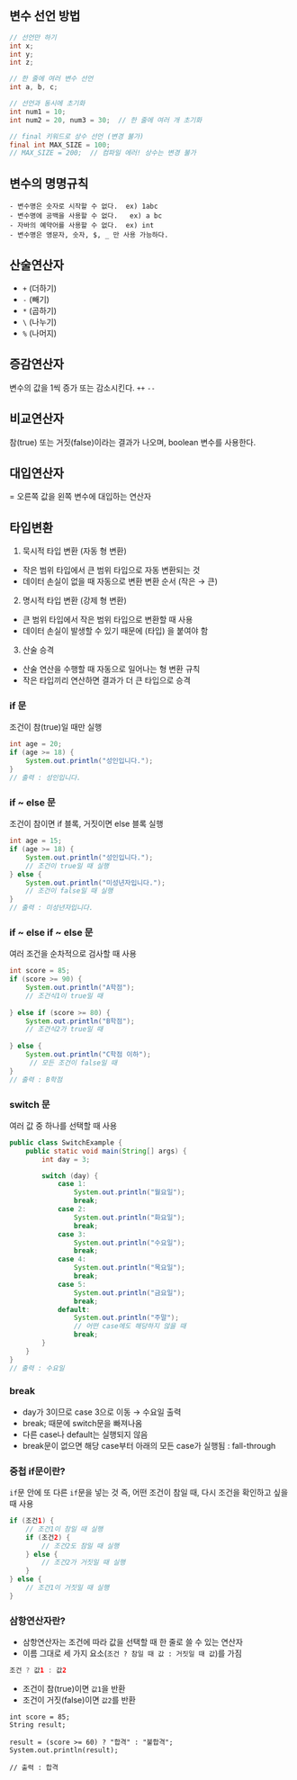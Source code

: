 ## 변수 선언 방법
```java
// 선언만 하기
int x;
int y;
int z;

// 한 줄에 여러 변수 선언
int a, b, c;

// 선언과 동시에 초기화
int num1 = 10;
int num2 = 20, num3 = 30;  // 한 줄에 여러 개 초기화

// final 키워드로 상수 선언 (변경 불가)
final int MAX_SIZE = 100;
// MAX_SIZE = 200;  // 컴파일 에러! 상수는 변경 불가
```

## 변수의 명명규칙
    - 변수명은 숫자로 시작할 수 없다.  ex) 1abc
    - 변수명에 공백을 사용할 수 없다.   ex) a bc
    - 자바의 예약어를 사용할 수 없다.  ex) int
    - 변수명은 영문자, 숫자, $, _ 만 사용 가능하다.

## 산술연산자
 + `+`  (더하기)
 + `-` (빼기)
 + `*`   (곱하기)
 + `\`   (나누기)
 + `%`   (나머지)

## 증감연산자
변수의 값을 1씩 증가 또는 감소시킨다.
`++`
`--`

## 비교연산자
참(true) 또는 거짓(false)이라는 결과가 나오며, boolean 변수를 사용한다.

## 대입연산자
= 오른쪽 값을 왼쪽 변수에 대입하는 연산자

## 타입변환
1. 묵시적 타입 변환 (자동 형 변환)
- 작은 범위 타입에서 큰 범위 타입으로 자동 변환되는 것
- 데이터 손실이 없을 때 자동으로 변환
변환 순서 (작은 → 큰)

2. 명시적 타입 변환 (강제 형 변환)
- 큰 범위 타입에서 작은 범위 타입으로 변환할 때 사용
- 데이터 손실이 발생할 수 있기 때문에 (타입) 을 붙여야 함

3. 산술 승격
- 산술 연산을 수행할 때 자동으로 일어나는 형 변환 규칙
- 작은 타입끼리 연산하면 결과가 더 큰 타입으로 승격

### if 문
조건이 참(true)일 때만 실행
```java
int age = 20;
if (age >= 18) {
    System.out.println("성인입니다.");
}
// 출력 : 성인입니다.
```

### if ~ else 문
조건이 참이면 if 블록, 거짓이면 else 블록 실행
```java
int age = 15;
if (age >= 18) {
    System.out.println("성인입니다.");
    // 조건이 true일 때 실행
} else {
    System.out.println("미성년자입니다.");
    // 조건이 false일 때 실행
}
// 출력 : 미성년자입니다.
```

### if ~ else if ~ else 문
여러 조건을 순차적으로 검사할 때 사용
```java
int score = 85;
if (score >= 90) {
    System.out.println("A학점");
    // 조건식1이 true일 때
    
} else if (score >= 80) {
    System.out.println("B학점");
    // 조건식2가 true일 때
    
} else {
    System.out.println("C학점 이하");
     // 모든 조건이 false일 때
}
// 출력 : B학점
```

### switch 문
여러 값 중 하나를 선택할 때 사용
```java
public class SwitchExample {
    public static void main(String[] args) {
        int day = 3;

        switch (day) {
            case 1:
                System.out.println("월요일");
                break;
            case 2:
                System.out.println("화요일");
                break;
            case 3:
                System.out.println("수요일");
                break;
            case 4:
                System.out.println("목요일");
                break;
            case 5:
                System.out.println("금요일");
                break;
            default:
                System.out.println("주말");
                // 어떤 case에도 해당하지 않을 때
                break;
        }
    }
}
// 출력 : 수요일
```

### break
- day가 3이므로 case 3으로 이동 → 수요일 출력
- break; 때문에 switch문을 빠져나옴
- 다른 case나 default는 실행되지 않음
- break문이 없으면 해당 case부터 아래의 모든 case가 실행됨 : fall-through
  
### 중첩 if문이란?
`if`문 안에 또 다른 `if`문을 넣는 것
즉, 어떤 조건이 참일 때, 다시 조건을 확인하고 싶을 때 사용
```java
if (조건1) {
    // 조건1이 참일 때 실행
    if (조건2) {
        // 조건2도 참일 때 실행
    } else {
        // 조건2가 거짓일 때 실행
    }
} else {
    // 조건1이 거짓일 때 실행
}
```

### 삼항연산자란?
- 삼항연산자는 조건에 따라 값을 선택할 때 한 줄로 쓸 수 있는 연산자
- 이름 그대로 세 가지 요소(`조건 ? 참일 때 값 : 거짓일 때 값`)를 가짐
```java
조건 ? 값1 : 값2
```

- 조건이 참(true)이면 `값1`을 반환
- 조건이 거짓(false)이면 `값2`를 반환
```
int score = 85;
String result;

result = (score >= 60) ? "합격" : "불합격";
System.out.println(result);

// 출력 : 합격
```
